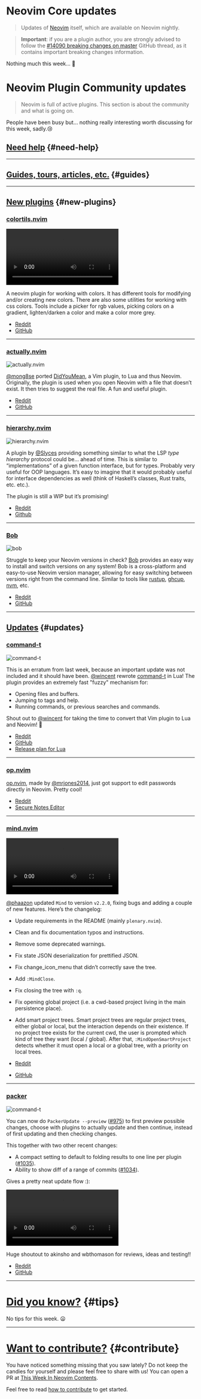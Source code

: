 # Neovim Core updates

> Updates of [Neovim](https://neovim.org) itself, which are available on Neovim nightly.

> **Important**: if you are a plugin author, you are strongly advised to follow the
> [#14090 breaking changes on master](https://github.com/neovim/neovim/issues/14090) GitHub thread, as it contains
> important breaking changes information.

Nothing much this week… 🤷

# Neovim Plugin Community updates

> Neovim is full of active plugins. This section is about the community and what is going on.

People have been busy but… nothing really interesting worth discussing for this week, sadly.😢

## [Need help](#need-help) {#need-help}

---

## [Guides, tours, articles, etc.](#guides) {#guides}

---

## [New plugins](#new-plugins) {#new-plugins}

<h3 id="new-colortils.nvim">
  <a href="#new-colortils.nvim">
    <span class="icon-text">
      <span class="icon">
        <i class="fa-solid fa-book"></i>
      </span>
      <span>colortils.nvim</span>
    </span>
  </a>
</h3>

<video controls>
  <source
    src="https://user-images.githubusercontent.com/81827001/187237256-e8b736cc-17f3-4521-a2ad-3c814b503481.mov"
  >
</video>

A neovim plugin for working with colors. It has different tools for modifying and/or creating new colors. There are
also some utilities for working with css colors.
Tools include a picker for rgb values, picking colors on a gradient, lighten/darken a color and make a color more grey.

- [Reddit](https://www.reddit.com/r/neovim/comments/x0s3ku/colortilsnvim_work_with_colors_in_neovim/)
- [GitHub](https://github.com/nvim-colortils/colortils.nvim)

---

<h3 id="new-actually.nvim">
  <a href="#new-actually.nvim">
    <span class="icon-text">
      <span class="icon">
        <i class="fa-solid fa-book"></i>
      </span>
      <span>actually.nvim</span>
    </span>
  </a>
</h3>

![actually.nvim](https://user-images.githubusercontent.com/506592/187986258-a0a4ad5d-3409-462c-8d4a-77bb1f7fc7e5.gif)

[@mong8se] ported [DidYouMean](https://github.com/EinfachToll/DidYouMean), a Vim plugin, to Lua and thus Neovim.
Originally, the plugin is used when you open Neovim with a file that doesn’t exist. It then tries to suggest the real
file. A fun and useful plugin.

- [Reddit](https://www.reddit.com/r/neovim/comments/x1yd26/i_ported_didyoumean_to_lua_not_because_of_the_why/)
- [GitHub](https://github.com/mong8se/actually.nvim)

---

<h3 id="new-hierarchy.nvim">
  <a href="#new-hierarchy.nvim">
    <span class="icon-text">
      <span class="icon">
        <i class="fa-solid fa-book"></i>
      </span>
      <span>hierarchy.nvim</span>
    </span>
  </a>
</h3>

![hierarchy.nvim](https://user-images.githubusercontent.com/506592/187986713-22343f43-cc77-49b4-8134-6cfd32250ec7.gif)

A plugin by [@Slyces] providing something similar to what the LSP _type hierarchy_ protocol could be… ahead of time.
This is similar to “implementations” of a given function interface, but for types. Probably very useful for OOP
languages. It’s easy to imagine that it would probably useful for interface dependencies as well (think of Haskell’s
classes, Rust traits, etc. etc.).

The plugin is still a WIP but it’s promising!

- [Reddit](https://www.reddit.com/r/neovim/comments/x1u1wh/type_hierarchy_find_child_methods/)
- [Github](https://github.com/Slyces/hierarchy.nvim)

---

<h3 id="new-bob">
  <a href="#new-bob">
    <span class="icon-text">
      <span class="icon">
        <i class="fa-solid fa-book"></i>
      </span>
      <span>Bob</span>
    </span>
  </a>
</h3>

![bob](https://user-images.githubusercontent.com/33547558/164478344-2707eb41-5b26-452e-ba05-c18282a3503a.gif)

Struggle to keep your Neovim versions in check? [Bob](https://github.com/MordechaiHadad/bob) provides an easy way to
install and switch versions on any system! Bob is a cross-platform and easy-to-use Neovim version manager, allowing for
easy switching between versions right from the command line. Similar to tools like [rustup](https://rustup.rs/),
[ghcup](https://www.haskell.org/ghcup/), [nvm](https://github.com/nvm-sh/nvm), etc.

- [Reddit](https://www.reddit.com/r/neovim/comments/x37b87/neovim_version_manager_looking_for_testers/)
- [GitHub](https://github.com/MordechaiHadad/bob)

---

## [Updates](#updates) {#updates}

<h3 id="update-command-t">
  <a href="#update-command-t">
    <span class="icon-text">
      <span class="icon">
        <i class="fa-solid fa-book"></i>
      </span>
      <span>command-t</span>
    </span>
  </a>
</h3>

![command-t](https://raw.githubusercontent.com/wincent/command-t/media/command-t.gif)

This is an erratum from last week, because an important update was not included and it should have been. [@wincent]
rewrote [command-t](https://github.com/wincent/command-t) in Lua! The plugin provides an extremely fast "fuzzy"
mechanism for:

- Opening files and buffers.
- Jumping to tags and help.
- Running commands, or previous searches and commands.

Shout out to [@wincent] for taking the time to convert that Vim plugin to Lua and Neovim! 👏

- [Reddit](https://www.reddit.com/r/neovim/comments/x0jd0j/comment/im8ls5s/?utm_source=reddit&utm_medium=web2x&context=3)
- [GitHub](https://github.com/wincent/command-t)
- [Release plan for Lua](https://github.com/wincent/command-t/issues/391)

---

<h3 id="update-op.nvim">
  <a href="#update-op.nvim">
    <span class="icon-text">
      <span class="icon">
        <i class="fa-solid fa-book"></i>
      </span>
      <span>op.nvim</span>
    </span>
  </a>
</h3>

[op.nvim](https://github.com/mrjones2014/op.nvim), made by [@mrjones2014], just got support to edit passwords directly
in Neovim. Pretty cool!

- [Reddit]()
- [Secure Notes Editor](https://github.com/mrjones2014/op.nvim#secure-notes-editor)

---

<h3 id="update-mind.nvim">
  <a href="#update-mind.nvim">
    <span class="icon-text">
      <span class="icon">
        <i class="fa-solid fa-book"></i>
      </span>
      <span>mind.nvim</span>
    </span>
  </a>
</h3>


<video controls>
  <source
    src="https://user-images.githubusercontent.com/506592/188315191-15ce1b45-b01c-44c9-8ef4-6bdea23677c7.mp4"
  >
</video>

[@phaazon] updated `Mind` to version `v2.2.0`, fixing bugs and adding a couple of new features. Here’s the changelog:

- Update requirements in the README (mainly `plenary.nvim`).
- Clean and fix documentation typos and instructions.
- Remove some deprecated warnings.
- Fix state JSON deserialization for prettified JSON.
- Fix change_icon_menu that didn’t correctly save the tree.
- Add `:MindClose`.
- Fix closing the tree with `:q`.
- Fix opening global project (i.e. a cwd-based project living in the main persistence place).
- Add smart project trees. Smart project trees are regular project trees, either global or local, but the interaction
  depends on their existence. If no project tree exists for the current cwd, the user is prompted which kind of tree
  they want (local / global). After that, `:MindOpenSmartProject` detects whether it must open a local or a global
  tree, with a priority on local trees.

- [Reddit](https://www.reddit.com/r/neovim/comments/x5mk6v/announcement_mind_v22/)
- [GitHub](https://github.com/phaazon/mind.nvim)

---

<h3 id="update-packer">
  <a href="#update-packer">
    <span class="icon-text">
      <span class="icon">
        <i class="fa-solid fa-book"></i>
      </span>
      <span>packer</span>
    </span>
  </a>
</h3>

![command-t](https://raw.githubusercontent.com/wincent/command-t/media/command-t.gif)

You can now do `PackerUpdate --preview` ([#975](https://github.com/wbthomason/packer.nvim/pull/975)) to first preview
possible changes, choose with plugins to actually update and then continue, instead of first updating and then checking
changes.

This together with two other recent changes:

* A compact setting to default to folding results to one line per plugin ([#1035](https://github.com/wbthomason/packer.nvim/pull/1035)).
* Ability to show diff of a range of commits ([#1034](https://github.com/wbthomason/packer.nvim/pull/1034)).

Gives a pretty neat update flow :):

<video controls>
  <source
    src="https://user-images.githubusercontent.com/23341710/188269763-642014e1-9d2e-480b-bc0a-7525dd7e6ac0.mp4"
  >
</video>

Huge shoutout to akinsho and wbthomason for reviews, ideas and testing!!

- [Reddit](https://www.reddit.com/r/neovim/comments/x5uqfv/preview_flag_added_to_packerupdate/)
- [GitHub](https://github.com/wbthomason/packer.nvim)

---

# [Did you know?](#tips) {#tips}

No tips for this week. 😦

---

# [Want to contribute?](#contribute) {#contribute}

You have noticed something missing that you saw lately? Do not keep the candies for yourself and please feel free to
share with us! You can open a PR at [This Week In Neovim Contents](https://github.com/phaazon/this-week-in-neovim-contents).

Feel free to read [how to contribute](https://github.com/phaazon/this-week-in-neovim-contents#how-to-contribute)
to get started.

[@wincent]: https://github.com/wincent
[@mong8se]: https://github.com/mong8se
[@Slyces]: https://github.com/Slyces
[@mrjones2014]: https://github.com/mrjones2014
[@phaazon]: https://github.com/phaazon
